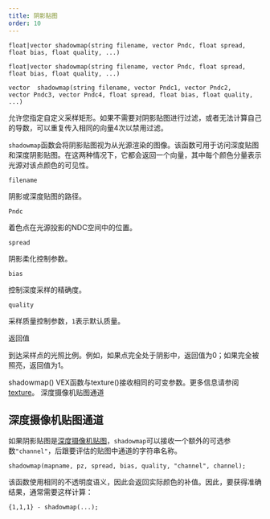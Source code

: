 ```yaml
---
title: 阴影贴图
order: 10
---
```


`float|vector shadowmap(string filename, vector Pndc, float spread, float bias, float quality, ...)`

`float|vector shadowmap(string filename, vector Pndc, float spread, float bias, float quality, ...)`

`vector  shadowmap(string filename, vector Pndc1, vector Pndc2, vector Pndc3, vector Pndc4, float spread, float bias, float quality, ...)`

允许您指定自定义采样矩形。如果不需要对阴影贴图进行过滤，或者无法计算自己的导数，可以重复传入相同的向量4次以禁用过滤。

`shadowmap`函数会将阴影贴图视为从光源渲染的图像。该函数可用于访问深度贴图和深度阴影贴图。在这两种情况下，它都会返回一个向量，其中每个颜色分量表示光源对该点颜色的可见性。

`filename`

阴影或深度贴图的路径。

`Pndc`

着色点在光源投影的NDC空间中的位置。

`spread`

阴影柔化控制参数。

`bias`

控制深度采样的精确度。

`quality`

采样质量控制参数，`1`表示默认质量。

返回值

到达采样点的光照比例。例如，如果点完全处于阴影中，返回值为0；如果完全被照亮，返回值为1。

shadowmap() VEX函数与texture()接收相同的可变参数。更多信息请参阅[texture](texture.html "计算指定纹理图的过滤采样")。
深度摄像机贴图通道

## 深度摄像机贴图通道

如果阴影贴图是[深度摄像机贴图](../../render/dcm.html)，`shadowmap`可以接收一个额外的可选参数`"channel"`，后跟要评估的贴图中通道的字符串名称。

```vex
shadowmap(mapname, pz, spread, bias, quality, "channel", channel);

```

该函数使用相同的不透明度语义，因此会返回实际颜色的补值。因此，要获得准确结果，通常需要这样计算：

```vex
{1,1,1} - shadowmap(...);

```